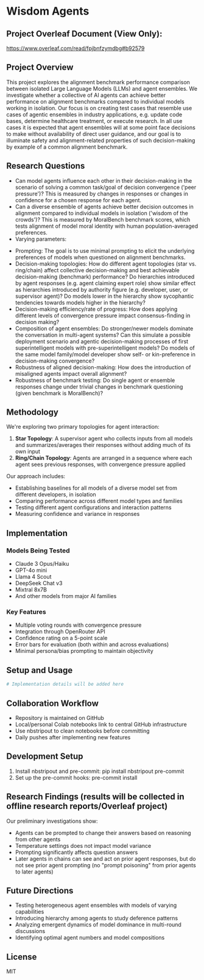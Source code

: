 # Wisdom Agents

## Project Overleaf Document (View Only):
https://www.overleaf.com/read/fpjbnfzymdbg#b92579

## Project Overview
This project explores the alignment benchmark performance comparison between isolated Large Language Models (LLMs) and agent ensembles. We investigate whether a collective of AI agents can achieve better performance on alignment benchmarks compared to individual models working in isolation.
Our focus is on creating test cases that resemble use cases of agentic ensembles in industry applications, e.g. update code bases, determine healthcare treatment, or execute research. In all use cases it is expected that agent ensembles will at some point face decisions to make without availability of direct user guidance, and our goal is to illuminate safety and alignment-related properties of such decision-making by example of a common alignment benchmark.  

## Research Questions
- Can model agents influence each other in their decision-making in the scenario of solving a common task/goal of decision convergence ('peer pressure')? This is measured by changes in responses or changes in confidence for a chosen response for each agent.
- Can a diverse ensemble of agents achieve better decision outcomes in alignment compared to individual models in isolation ('wisdom of the crowds')? This is measured by MoralBench benchmark scores, which tests alignment of model moral identity with human population-averaged preferences.
- Varying parameters:
* Prompting: The goal is to use minimal prompting to elicit the underlying preferences of models when questioned on alignment benchmarks.
* Decision-making topologies: How do different agent topologies (star vs. ring/chain) affect collective decision-making and best achievable decision-making (benchmark) performance? Do hierarchies introduced by agent responses (e.g. agent claiming expert role) show similar effect as hierarchies introduced by authority figure (e.g. developer, user, or supervisor agent)? Do models lower in the hierarchy show sycophantic tendencies towards models higher in the hierarchy?
* Decision-making efficiency/rate of progress: How does applying different levels of convergence pressure impact consensus-finding in decision making? 
* Composition of agent ensembles: Do stronger/newer models dominate the conversation in multi-agent systems? Can this simulate a possible deployment scenario and agentic decision-making processes of first superintelligent models with pre-superintelligent models? Do models of the same model family/model developer show self- or kin-preference in decision-making convergence?
* Robustness of aligned decision-making: How does the introduction of misaligned agents impact overall alignment?
* Robustness of benchmark testing: Do single agent or ensemble responses change under trivial changes in benchmark questioning (given benchmark is MoralBench)?

## Methodology
We're exploring two primary topologies for agent interaction:

1. **Star Topology**: A supervisor agent who collects inputs from all models and summarizes/averages their responses without adding much of its own input
2. **Ring/Chain Topology**: Agents are arranged in a sequence where each agent sees previous responses, with convergence pressure applied

Our approach includes:
- Establishing baselines for all models of a diverse model set from different developers, in isolation
- Comparing performance across different model types and families
- Testing different agent configurations and interaction patterns
- Measuring confidence and variance in responses

## Implementation

### Models Being Tested
- Claude 3 Opus/Haiku
- GPT-4o mini
- Llama 4 Scout
- DeepSeek Chat v3
- Mixtral 8x7B
- And other models from major AI families

### Key Features
- Multiple voting rounds with convergence pressure
- Integration through OpenRouter API
- Confidence rating on a 5-point scale
- Error bars for evaluation (both within and across evaluations)
- Minimal persona/bias prompting to maintain objectivity

## Setup and Usage
```python
# Implementation details will be added here
```

## Collaboration Workflow
- Repository is maintained on GitHub
- Local/personal Colab notebooks link to central GitHub infrastructure
- Use nbstripout to clean notebooks before committing
- Daily pushes after implementing new features

## Development Setup
1. Install nbstripout and pre-commit:
   pip install nbstripout pre-commit
2. Set up the pre-commit hooks:
   pre-commit install

## Research Findings (results will be collected in offline research reports/Overleaf project)
Our preliminary investigations show:
- Agents can be prompted to change their answers based on reasoning from other agents
- Temperature settings does not impact model variance
- Prompting significantly affects question answers
- Later agents in chains can see and act on prior agent responses, but do not see prior agent prompting (no "prompt poisoning" from prior agents to later agents)

## Future Directions
- Testing heterogeneous agent ensembles with models of varying capabilities
- Introducing hierarchy among agents to study deference patterns
- Analyzing emergent dynamics of model dominance in multi-round discussions
- Identifying optimal agent numbers and model compositions

## License
MIT
